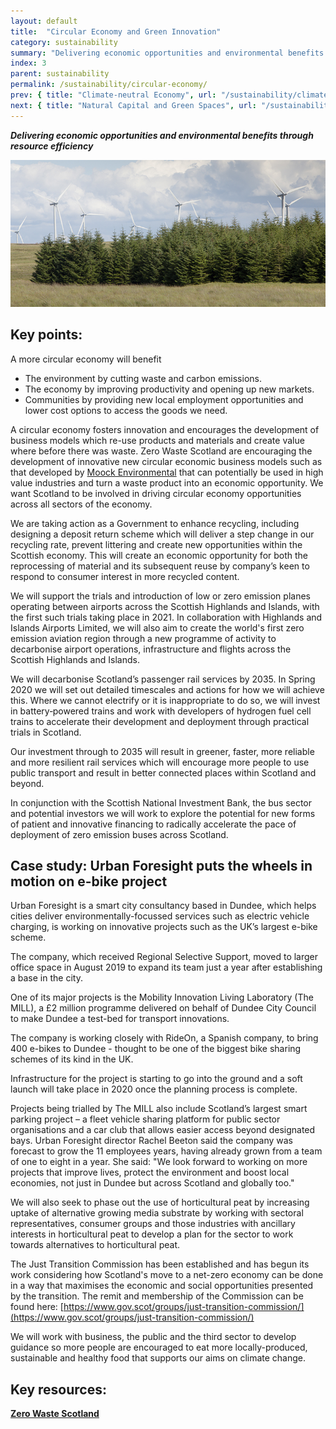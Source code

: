 ```yaml
---
layout: default
title:  "Circular Economy and Green Innovation"
category: sustainability
summary: "Delivering economic opportunities and environmental benefits through resource efficiency"
index: 3
parent: sustainability
permalink: /sustainability/circular-economy/
prev: { title: "Climate-neutral Economy", url: "/sustainability/climate-neutral-economy/" }
next: { title: "Natural Capital and Green Spaces", url: "/sustainability/natural-capital" }
---
```

***Delivering economic opportunities and environmental benefits through resource efficiency***

![A photograph of windmills at a Scottish windfarm](/assets/images/pageimages/Sustainability.45.jpg)

## Key points:

A more circular economy will benefit

* The environment by cutting waste and carbon emissions.
* The economy by improving productivity and opening up new markets.
* Communities by providing new local employment opportunities and lower cost options to access the goods we need.

A circular economy fosters innovation and encourages the development of business models which re-use products and materials and create value where before there was waste. Zero Waste Scotland are encouraging the development of innovative new circular  economic business models such as that developed by [Moock Environmental](https://www.moock-ltd.com/) that can potentially be used in high value industries and turn a waste product into an economic opportunity. We want Scotland to be involved in driving circular economy opportunities across all sectors of the economy.

We are taking action as a Government to enhance recycling, including designing a deposit return scheme which will deliver a step change in our recycling rate, prevent littering and create new opportunities within the Scottish economy. This will create an economic opportunity for both the reprocessing of material and its subsequent reuse by company’s keen to respond to consumer interest in more recycled content.

We will support the trials and introduction of low or zero emission planes operating between airports across the Scottish Highlands and Islands, with the first such trials taking place in 2021. In collaboration with Highlands and Islands Airports Limited, we will also aim to create the world's first zero emission aviation region through a new programme of activity to decarbonise airport operations, infrastructure and flights across the Scottish Highlands and Islands.

We will decarbonise Scotland’s passenger rail services by 2035.  In Spring 2020 we will set out detailed timescales and actions for how we will achieve this. Where we cannot electrify or it is inappropriate to do so, we will invest in battery‑powered trains and work with developers of hydrogen fuel cell trains to accelerate their development and deployment through practical trials in Scotland.

Our investment through to 2035 will result in greener, faster, more reliable and more resilient rail services which will encourage more people to use public transport and result in better connected places within Scotland and beyond.

In conjunction with the Scottish National Investment Bank, the bus sector and potential investors we will work to explore the potential for new forms of patient and innovative financing to radically accelerate the pace of deployment of zero emission buses across Scotland.

<div class="case-study" markdown="1">

<h2><span class="hidden">Case study:</span> Urban Foresight puts the wheels in motion on e-bike project</h2>

Urban Foresight is a smart city consultancy based in Dundee, which helps cities deliver environmentally-focussed services such as electric vehicle charging, is working on innovative projects such as the UK’s largest e-bike scheme.

The company, which received Regional Selective Support, moved to larger office space in August 2019 to expand its team just a year after establishing a base in the city.

One of its major projects is the Mobility Innovation Living Laboratory (The MILL), a £2 million programme delivered on behalf of Dundee City Council to make Dundee a test-bed for transport innovations.

The company is working closely with RideOn, a Spanish company, to bring 400 e-bikes to Dundee - thought to be one of the biggest bike sharing schemes of its kind in the UK.

Infrastructure for the project is starting to go into the ground and a soft launch will take place in 2020 once the planning process is complete.

Projects being trialled by The MILL also include Scotland’s largest smart parking project – a fleet vehicle sharing platform for public sector organisations and a car club that allows easier access beyond designated bays.
Urban Foresight director Rachel Beeton said the company was forecast to grow the 11 employees years, having already grown from a team of one to eight in a year.
She said: "We look forward to working on more projects that improve lives, protect the environment and boost local economies, not just in Dundee but across Scotland and globally too."
</div>

We will also seek to phase out the use of horticultural peat by increasing uptake of alternative growing media substrate by working with sectoral representatives, consumer groups and those industries with ancillary interests in horticultural peat to develop a plan for the sector to work towards alternatives to horticultural peat.

The Just Transition Commission has been established and has begun its work considering how Scotland's move to a net-zero economy can be done in a way that maximises the economic and social opportunities presented by the transition. The remit and membership of the Commission can be found here: [https://www.gov.scot/groups/just-transition-commission/](https://www.gov.scot/groups/just-transition-commission/)

We will work with business, the public and the third sector to develop guidance so more people are encouraged to eat more locally-produced, sustainable and healthy food that supports our aims on climate change.

## Key resources:

**[Zero Waste Scotland](https://www.zerowastescotland.org.uk)**
